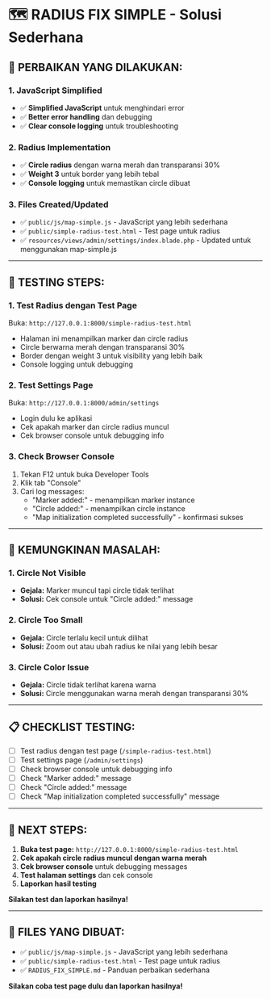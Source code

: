 # 🗺️ RADIUS FIX SIMPLE - Solusi Sederhana

## 🔧 **PERBAIKAN YANG DILAKUKAN:**

### **1. JavaScript Simplified**
- ✅ **Simplified JavaScript** untuk menghindari error
- ✅ **Better error handling** dan debugging
- ✅ **Clear console logging** untuk troubleshooting

### **2. Radius Implementation**
- ✅ **Circle radius** dengan warna merah dan transparansi 30%
- ✅ **Weight 3** untuk border yang lebih tebal
- ✅ **Console logging** untuk memastikan circle dibuat

### **3. Files Created/Updated**
- ✅ `public/js/map-simple.js` - JavaScript yang lebih sederhana
- ✅ `public/simple-radius-test.html` - Test page untuk radius
- ✅ `resources/views/admin/settings/index.blade.php` - Updated untuk menggunakan map-simple.js

---

## 🧪 **TESTING STEPS:**

### **1. Test Radius dengan Test Page**
Buka: `http://127.0.0.1:8000/simple-radius-test.html`
- Halaman ini menampilkan marker dan circle radius
- Circle berwarna merah dengan transparansi 30%
- Border dengan weight 3 untuk visibility yang lebih baik
- Console logging untuk debugging

### **2. Test Settings Page**
Buka: `http://127.0.0.1:8000/admin/settings`
- Login dulu ke aplikasi
- Cek apakah marker dan circle radius muncul
- Cek browser console untuk debugging info

### **3. Check Browser Console**
1. Tekan F12 untuk buka Developer Tools
2. Klik tab "Console"
3. Cari log messages:
   - "Marker added:" - menampilkan marker instance
   - "Circle added:" - menampilkan circle instance
   - "Map initialization completed successfully" - konfirmasi sukses

---

## 🚨 **KEMUNGKINAN MASALAH:**

### **1. Circle Not Visible**
- **Gejala:** Marker muncul tapi circle tidak terlihat
- **Solusi:** Cek console untuk "Circle added:" message

### **2. Circle Too Small**
- **Gejala:** Circle terlalu kecil untuk dilihat
- **Solusi:** Zoom out atau ubah radius ke nilai yang lebih besar

### **3. Circle Color Issue**
- **Gejala:** Circle tidak terlihat karena warna
- **Solusi:** Circle menggunakan warna merah dengan transparansi 30%

---

## 📋 **CHECKLIST TESTING:**

- [ ] Test radius dengan test page (`/simple-radius-test.html`)
- [ ] Test settings page (`/admin/settings`)
- [ ] Check browser console untuk debugging info
- [ ] Check "Marker added:" message
- [ ] Check "Circle added:" message
- [ ] Check "Map initialization completed successfully" message

---

## 🎯 **NEXT STEPS:**

1. **Buka test page:** `http://127.0.0.1:8000/simple-radius-test.html`
2. **Cek apakah circle radius muncul dengan warna merah**
3. **Cek browser console** untuk debugging messages
4. **Test halaman settings** dan cek console
5. **Laporkan hasil testing**

**Silakan test dan laporkan hasilnya!**

---

## 📁 **FILES YANG DIBUAT:**

- ✅ `public/js/map-simple.js` - JavaScript yang lebih sederhana
- ✅ `public/simple-radius-test.html` - Test page untuk radius
- ✅ `RADIUS_FIX_SIMPLE.md` - Panduan perbaikan sederhana

**Silakan coba test page dulu dan laporkan hasilnya!**
